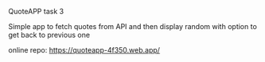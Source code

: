 QuoteAPP task 3

Simple app to fetch quotes from API and then display random with option to get back to previous one

online repo: https://quoteapp-4f350.web.app/